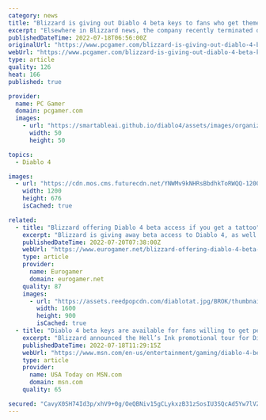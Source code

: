 ```yaml
---
category: news
title: "Blizzard is giving out Diablo 4 beta keys to fans who get themed tattoos"
excerpt: "Elsewhere in Blizzard news, the company recently terminated development on Heroes of the Storm, struggled with new characters in Overwatch 2, and found 'no evidence' of systemic m ..."
publishedDateTime: 2022-07-18T06:56:00Z
originalUrl: "https://www.pcgamer.com/blizzard-is-giving-out-diablo-4-beta-keys-to-fans-who-get-themed-tattoos/"
webUrl: "https://www.pcgamer.com/blizzard-is-giving-out-diablo-4-beta-keys-to-fans-who-get-themed-tattoos/"
type: article
quality: 126
heat: 166
published: true

provider:
  name: PC Gamer
  domain: pcgamer.com
  images:
    - url: "https://smartableai.github.io/diablo4/assets/images/organizations/pcgamer.com-50x50.jpg"
      width: 50
      height: 50

topics:
  - Diablo 4

images:
  - url: "https://cdn.mos.cms.futurecdn.net/YNWMv9kNHRsBbdhkToRWQQ-1200-80.jpg"
    width: 1200
    height: 676
    isCached: true

related:
  - title: "Blizzard offering Diablo 4 beta access if you get a tattoo"
    excerpt: "Blizzard is giving away beta access to Diablo 4, as well as a digital copy of the game, for free. The price? A permanent place on your skin. Talk about branding in all sense of the word. Blizzard's ..."
    publishedDateTime: 2022-07-20T07:38:00Z
    webUrl: "https://www.eurogamer.net/blizzard-offering-diablo-4-beta-access-if-you-get-a-tattoo"
    type: article
    provider:
      name: Eurogamer
      domain: eurogamer.net
    quality: 87
    images:
      - url: "https://assets.reedpopcdn.com/diablotat.jpg/BROK/thumbnail/1600x900/format/jpg/quality/80/diablotat.jpg"
        width: 1600
        height: 900
        isCached: true
  - title: "Diablo 4 beta keys are available for fans willing to get permanent tattoos"
    excerpt: "Blizzard announced the Hell’s Ink promotional tour for Diablo 4. Select tattoo shops throughout the UK, US, Australia, and Germany from July 16 until Sept. 10, 2022, are offering diehard fans the ..."
    publishedDateTime: 2022-07-18T11:29:15Z
    webUrl: "https://www.msn.com/en-us/entertainment/gaming/diablo-4-beta-keys-are-available-for-fans-willing-to-get-permanent-tattoos/ar-AAZHYbp"
    type: article
    provider:
      name: USA Today on MSN.com
      domain: msn.com
    quality: 65

secured: "CavyX0SH74Id3p/xhV9+0g/OeQBNiv15gCLykxzB31zSosIU3SQcAd5Yw7lVZKBJyp9NJawUVy+Zxo6vsXBWUX+RrE3Ea+neEDj3/f6zujb7t4TQ2ShJoz8kyV69lTMIb2nPu02XaH2bvrPpzHt6ScgCU+rmI4JD8T6vmrMwU8kTf6NyQDSMLVVPXHfY4PFz97FC/i3nPu+N6EZ0WUsmWITo0VL+MmCvYKeT1COI2no44T7RYUgGTrpVz3cQv+1ttRijO1hnMYRjVKmwEC2veQKAVkLGIQNrcHB+fvOCRFmrzuViM58DanyTOdpiW5/y+/vKnJnKK8+s9iPfThX/v1EL5pVoV1pq4XVwpVEM4rM=;3RrVAg/0aovwUMAzb36oUQ=="
---
```


